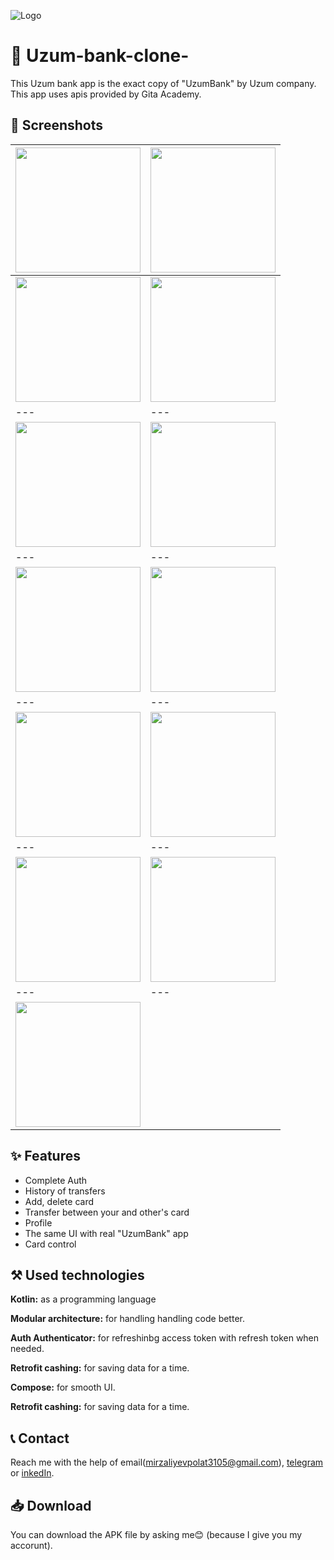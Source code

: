 ![Logo](https://github.com/MirzalievPulat/Uzum-bank-clone-/blob/main/ic_launcher-playstore.png?raw=true)


# 🏦 Uzum-bank-clone-

This Uzum bank app is the exact copy of "UzumBank" by Uzum company. This app uses apis provided by Gita Academy. 
## 📸 Screenshots

| <img src="https://github.com/MirzalievPulat/Uzum-bank-clone-/blob/main/1.jpg?raw=true" width="200"/> | <img src="https://github.com/MirzalievPulat/Uzum-bank-clone-/blob/main/2.jpg?raw=true" width="200"/> |
|---|---|
| <img src="https://github.com/MirzalievPulat/Uzum-bank-clone-/blob/main/3.jpg?raw=true" width="200"/> | <img src="https://github.com/MirzalievPulat/Uzum-bank-clone-/blob/main/4.jpg?raw=true" width="200"/> |
|---|---|
| <img src="https://github.com/MirzalievPulat/Uzum-bank-clone-/blob/main/6.jpg?raw=true" width="200"/> | <img src="https://github.com/MirzalievPulat/Uzum-bank-clone-/blob/main/7.jpg?raw=true" width="200"/> |
|---|---|
| <img src="https://github.com/MirzalievPulat/Uzum-bank-clone-/blob/main/8.jpg?raw=true" width="200"/> | <img src="https://github.com/MirzalievPulat/Uzum-bank-clone-/blob/main/9.jpg?raw=true" width="200"/> |
|---|---|
| <img src="https://github.com/MirzalievPulat/Uzum-bank-clone-/blob/main/5.jpg?raw=true" width="200"/> | <img src="https://github.com/MirzalievPulat/Uzum-bank-clone-/blob/main/10.jpg?raw=true" width="200"/> |
|---|---|
| <img src="https://github.com/MirzalievPulat/Uzum-bank-clone-/blob/main/11.jpg?raw=true" width="200"/> | <img src="https://github.com/MirzalievPulat/Uzum-bank-clone-/blob/main/12.jpg?raw=true" width="200"/> |
|---|---|
| <img src="https://github.com/MirzalievPulat/Uzum-bank-clone-/blob/main/13.jpg?raw=true" width="200"/> 


## ✨ Features
- Complete Auth
- History of transfers
- Add, delete card
- Transfer between your and other's card
- Profile
- The same UI with real "UzumBank" app
- Card control

## ⚒️ Used technologies 

**Kotlin:** as a programming language

**Modular architecture:** for handling handling code better.

**Auth Authenticator:** for refreshinbg access token with refresh token when needed.

**Retrofit cashing:** for saving data for a time.

**Compose:** for smooth UI.

**Retrofit cashing:** for saving data for a time.


## 📞 Contact

Reach me with the help of email(mirzaliyevpolat3105@gmail.com), [telegram](https://t.me/mirzaliyev2002) or [inkedIn](https://www.linkedin.com/in/po-lat-mirzaliyev-1628762b6/).

## 📥 Download

You can download the APK file by asking me😊 (because I give you my accorunt).
